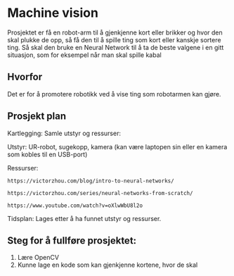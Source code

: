 # Machine vision
Prosjektet er få en robot-arm til å gjenkjenne kort eller brikker og hvor den skal plukke de opp, så få den til å spille ting som kort eller kanskje sortere ting. Så skal den bruke en Neural Network til å ta de beste valgene i en gitt situasjon, som for eksempel når man skal spille kabal

## Hvorfor
Det er for å promotere robotikk ved å vise ting som robotarmen kan gjøre.

## Prosjekt plan
Kartlegging:
Samle utstyr og ressurser:

Utstyr: UR-robot, sugekopp, kamera (kan være laptopen sin eller en kamera som kobles til en USB-port)

Ressurser:

	https://victorzhou.com/blog/intro-to-neural-networks/
 
	https://victorzhou.com/series/neural-networks-from-scratch/
 
	https://www.youtube.com/watch?v=oXlwWbU8l2o
 
Tidsplan:
	Lages etter å ha funnet utstyr og ressurser.
  
## Steg for å fullføre prosjektet:
1. Lære OpenCV
2. Kunne lage en kode som kan gjenkjenne kortene, hvor de skal 
